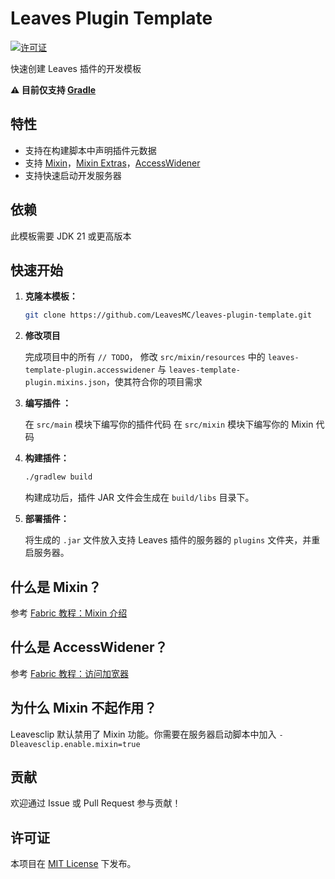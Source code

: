 # Leaves Plugin Template

[![许可证](https://img.shields.io/github/license/LeavesMC/leaves-plugin-template)](LICENSE)

快速创建 Leaves 插件的开发模板

**:warning: 目前仅支持 [Gradle](https://gradle.org/)**

## 特性

- 支持在构建脚本中声明插件元数据
- 支持 [Mixin](https://github.com/FabricMC/Mixin)，[Mixin Extras](https://github.com/LlamaLad7/MixinExtras)，[AccessWidener](https://github.com/FabricMC/access-widener)
- 支持快速启动开发服务器

## 依赖

此模板需要 JDK 21 或更高版本

## 快速开始

1. **克隆本模板：**

   ```bash
   git clone https://github.com/LeavesMC/leaves-plugin-template.git
   ```

2. **修改项目**

   完成项目中的所有 `// TODO`， 修改 `src/mixin/resources` 中的 `leaves-template-plugin.accesswidener` 与 
   `leaves-template-plugin.mixins.json`，使其符合你的项目需求

3. **编写插件 ：**

   在 `src/main` 模块下编写你的插件代码
   在 `src/mixin` 模块下编写你的 Mixin 代码

4. **构建插件：**

   ```bash
   ./gradlew build
   ```

   构建成功后，插件 JAR 文件会生成在 `build/libs` 目录下。

5. **部署插件：**

   将生成的 `.jar` 文件放入支持 Leaves 插件的服务器的 `plugins` 文件夹，并重启服务器。

## 什么是 Mixin？

参考 [Fabric 教程：Mixin 介绍](https://wiki.fabricmc.net/zh_cn:tutorial:mixin_introduction)

## 什么是 AccessWidener？

参考 [Fabric 教程：访问加宽器](https://wiki.fabricmc.net/zh_cn:tutorial:accesswideners)

## 为什么 Mixin 不起作用？

Leavesclip 默认禁用了 Mixin 功能。你需要在服务器启动脚本中加入 `-Dleavesclip.enable.mixin=true`

## 贡献

欢迎通过 Issue 或 Pull Request 参与贡献！

## 许可证

本项目在 [MIT License](LICENSE) 下发布。